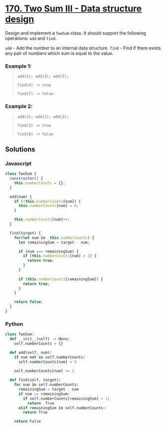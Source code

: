 # [170. Two Sum III - Data structure design](https://leetcode.com/problems/two-sum-iii-data-structure-design/)

Design and implement a `TwoSum` class. It should support the following operations: `add` and `find`.

`add` - Add the number to an internal data structure.
`find` - Find if there exists any pair of numbers which sum is equal to the value.

### Example 1:
> `add(1); add(3); add(5);`
>
> `find(4) -> true`
>
> `find(7) -> false`


### Example 2:
> `add(3); add(1); add(2);`
>
> `find(3) -> true`
>
> `find(6) -> false`


## Solutions

### Javascript
```javascript
class TwoSum {
  constructor() {
    this.numberCounts = {};
  }

  add(num) {
    if (!this.numberCounts[num]) {
      this.numberCounts[num] = 0;
    }

    this.numberCounts[num]++;
  }

  find(target) {
    for(let num in  this.numberCounts) {
      let remainingSum = target - num;

      if (num === remainingSum) {
        if (this.numberCounts[num] > 1) {
          return true;
        }
      }
      
      if (this.numberCounts[remainingSum]) {
        return true;
      }
    }

    return false;
  }
}
```

### Python
```python
class TwoSum:
  def __init__(self) -> None:
    self.numberCounts = {}

  def add(self, num):
    if num not in self.numberCounts:
      self.numberCounts[num] = 0
    
    self.numberCounts[num] += 1

  def find(self, target):
    for num in self.numberCounts:
      remainingSum = target - num
      if num == remainingSum:
        if self.numberCounts[remainingSum] > 1:
          return  True
      elif remainingSum in self.numberCounts:
        return True

    return False
```